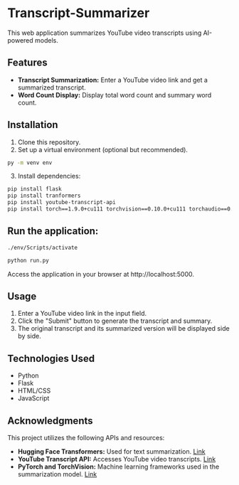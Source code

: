 # Transcript-Summarizer

This web application summarizes YouTube video transcripts using AI-powered models.

## Features

- **Transcript Summarization:** Enter a YouTube video link and get a summarized transcript.
- **Word Count Display:** Display total word count and summary word count.

## Installation

1. Clone this repository.
2. Set up a virtual environment (optional but recommended).
```bash
py -m venv env
```
3. Install dependencies:
```bash
pip install flask
pip install tranformers
pip install youtube-transcript-api
pip install torch==1.9.0+cu111 torchvision==0.10.0+cu111 torchaudio==0.9.0 -f https://download.pytorch.org/whl/torch_stable.html
```
## Run the application:
```bash
./env/Scripts/activate
```
```bash
python run.py
```
Access the application in your browser at http://localhost:5000.

## Usage
1) Enter a YouTube video link in the input field.
2) Click the "Submit" button to generate the transcript and summary.
3) The original transcript and its summarized version will be displayed side by side.

## Technologies Used
- Python
- Flask
- HTML/CSS
- JavaScript

## Acknowledgments

This project utilizes the following APIs and resources:

- **Hugging Face Transformers:** Used for text summarization. [Link](https://huggingface.co/transformers/)
- **YouTube Transcript API:** Accesses YouTube video transcripts. [Link](https://pypi.org/project/youtube-transcript-api/)
- **PyTorch and TorchVision:** Machine learning frameworks used in the summarization model. [Link](https://pytorch.org/)
